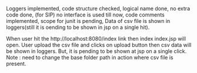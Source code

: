 Loggers implemented,
code structure checked,
logical name done,
no extra code done,
(for SIP) no interface is used till now,
code comments implemented,
scope for junit is pending,
Data of csv file is shown in loggers(still it is oending to be shown in jsp on a single hit).

When user hit the http://localhost:8080/index link then index index.jsp will open. User upload the csv file and clicks on upload button
then csv data will be shown in loggers. But, it is pending to be shown at jsp on a single click. Note : need to change the base folder path in action where csv file is present.
